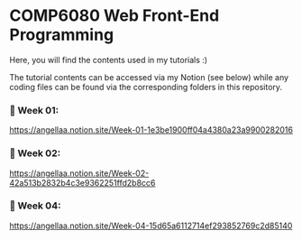 # COMP6080 Web Front-End Programming

Here, you will find the contents used in my tutorials :)

The tutorial contents can be accessed via my Notion (see below) while any coding files can be found via the corresponding folders in this repository.

### 🐣 Week 01:

https://angellaa.notion.site/Week-01-1e3be1900ff04a4380a23a9900282016

### 🍄 Week 02:

https://angellaa.notion.site/Week-02-42a513b2832b4c3e9362251ffd2b8cc6

### 🦜 Week 04:

https://angellaa.notion.site/Week-04-15d65a6112714ef293852769c2d85140
